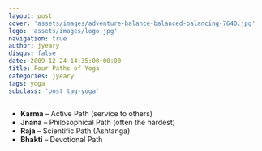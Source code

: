 ```yaml
---
layout: post
cover: 'assets/images/adventure-balance-balanced-balancing-7640.jpg'
logo: 'assets/images/logo.jpg'
navigation: true
author: jyeary
disqus: false
date: 2009-12-24 14:35:00+00:00
title: Four Paths of Yoga
categories: jyeary
tags: yoga
subclass: 'post tag-yoga'
---
```

* **Karma** – Active Path (service to others)
* **Jnana** – Philosophical Path (often the hardest)
* **Raja** – Scientific Path (Ashtanga)
* **Bhakti** – Devotional Path
